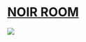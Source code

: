 # [NOIR ROOM](https://noiroom.dexspidey.workers.dev/)
![](https://i.postimg.cc/mgmrmWLT/NOIR-ROOM.png)
